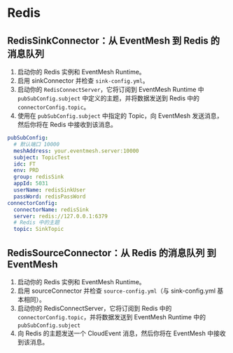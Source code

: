 # Redis

## RedisSinkConnector：从 EventMesh 到 Redis 的消息队列

1. 启动你的 Redis 实例和 EventMesh Runtime。
2. 启用 sinkConnector 并检查 `sink-config.yml`。
3. 启动你的 `RedisConnectServer`，它将订阅到 EventMesh Runtime 中 `pubSubConfig.subject` 中定义的主题，并将数据发送到 Redis 中的 `connectorConfig.topic`。
4. 使用在 `pubSubConfig.subject` 中指定的 Topic，向 EventMesh 发送消息，然后你将在 Redis 中接收到该消息。

```yaml
pubSubConfig:
  # 默认端口 10000
  meshAddress: your.eventmesh.server:10000
  subject: TopicTest  
  idc: FT  
  env: PRD
  group: redisSink
  appId: 5031
  userName: redisSinkUser
  passWord: redisPassWord
connectorConfig:
  connectorName: redisSink
  server: redis://127.0.0.1:6379
  # Redis 中的主题
  topic: SinkTopic
```

## RedisSourceConnector：从 Redis 的消息队列 到 EventMesh

1. 启动你的 Redis 实例和 EventMesh Runtime。 
2. 启用 sourceConnector 并检查 `source-config.yml`（与 sink-config.yml 基本相同）。 
3. 启动你的 RedisConnectServer，它将订阅到 Redis 中的 `connectorConfig.topic`，并将数据发送到 EventMesh Runtime 中的 `pubSubConfig.subject` 
4. 向 Redis 的主题发送一个 CloudEvent 消息，然后你将在 EventMesh 中接收到该消息。